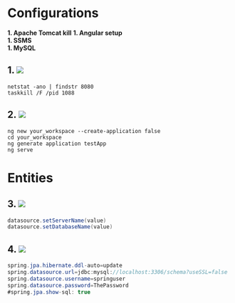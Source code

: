 # Configurations
**1. Apache Tomcat kill** 
**1. Angular setup**  
**1. SSMS**  
**1. MySQL**  

##
## 1. ![](https://img.shields.io/badge/Apache%20Tomcat-F8DC75.svg?style=for-the-badge&logo=Apache-Tomcat&logoColor=black)
```
netstat -ano | findstr 8080
taskkill /F /pid 1088
```
## 2. ![](https://img.shields.io/badge/Angular-DD0031.svg?style=for-the-badge&logo=Angular&logoColor=white)
```
ng new your_workspace --create-application false
cd your_workspace
ng generate application testApp
ng serve
```

# Entities
## 3. ![](https://img.shields.io/badge/Microsoft%20SQL%20Server-CC2927.svg?style=for-the-badge&logo=Microsoft-SQL-Server&logoColor=white)
```java
datasource.setServerName(value) 
datasource.setDatabaseName(value)
```
## 4. ![](https://img.shields.io/badge/MySQL-4479A1.svg?style=for-the-badge&logo=MySQL&logoColor=white)
```java
spring.jpa.hibernate.ddl-auto=update
spring.datasource.url=jdbc:mysql://localhost:3306/schema?useSSL=false
spring.datasource.username=springuser
spring.datasource.password=ThePassword
#spring.jpa.show-sql: true
```
